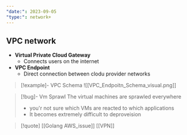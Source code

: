 ```yaml
---
"date:": 2023-09-05
"type:": network+
---
```

## VPC network 

 - **Virtual Private Cloud Gateway**
	 - Connects users on the internet 
- **VPC Endpoint**
	- Direct connection between clodu provider networks 
 >[!example]- VPC Schema
![[VPC_Endpoitn_Schema_visual.png]]

>[!bug]- Vm Sprawl
>The virtual machines are sprawled everywhere 
>- you'r not sure which VMs are reacted to which applications 
>- It becomes extremely difficult to deproveision 




>[!quote] [[Golang AWS_issue]] [[VPN]]